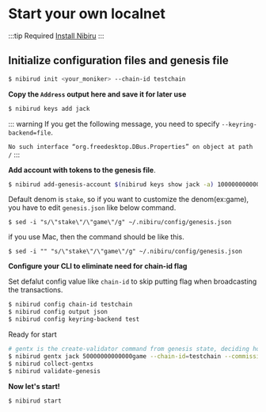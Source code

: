 # Start your own localnet

:::tip Required
[Install Nibiru](/docs/install/install.md)
:::

## Initialize configuration files and genesis file


```sh
$ nibirud init <your_moniker> --chain-id testchain
```

**Copy the `Address` output here and save it for later use**

```sh
$ nibirud keys add jack
```


::: warning
If you get the following message, you need to specify `--keyring-backend=file`.

`No such interface “org.freedesktop.DBus.Properties” on object at path /`
:::




**Add account with tokens to the genesis file**.

```sh
$ nibirud add-genesis-account $(nibirud keys show jack -a) 100000000000000game
```

Default denom is `stake`, so if you want to customize the denom(ex:game), you have to edit `genesis.json` like below command.

```
$ sed -i "s/\"stake\"/\"game\"/g" ~/.nibiru/config/genesis.json
```

if you use Mac, then the command should be like this.

```
$ sed -i "" "s/\"stake\"/\"game\"/g" ~/.nibiru/config/genesis.json
```

**Configure your CLI to eliminate need for chain-id flag**


Set defalut config value like `chain-id` to skip putting flag when broadcasting the transactions.
```sh
$ nibirud config chain-id testchain
$ nibirud config output json
$ nibirud config keyring-backend test
```

Ready for start

```sh
# gentx is the create-validator command from genesis state, deciding how much token is self-delegated at the first place.
$ nibirud gentx jack 50000000000000game --chain-id=testchain --commission-max-change-rate=0.1 --commission-max-rate=1 --commission-rate=0.1 --moniker=jack-validator
$ nibirud collect-gentxs
$ nibirud validate-genesis
```

**Now let's start!**
```sh
$ nibirud start
```
